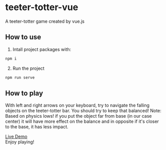 # teeter-totter-vue
A teeter-totter game created by vue.js

## How to use
1. Intall project packages with:
```bash
npm i
```
2. Run the project
```bash
npm run serve
```

## How to play
With left and right arrows on your keyboard, try to navigate the falling objects on the teeter-totter bar. You should try to keep that balanced!
Note: Based on physics lows! if you put the object far from base (in our case center) it will have more effect on the balance and in opposite if it's closer to the base, it has less impact.
<br />

[Live Demo](https://aliafsah1988.github.io/teeter-totter-vue/)
<br />
Enjoy playing!
